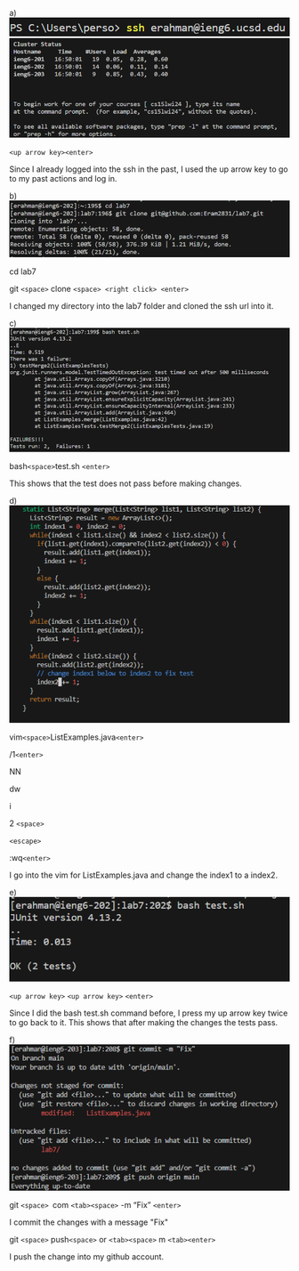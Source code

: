a) ![Image](vim1.png)
![Image](vim3.png)


`<up arrow key><enter>`

Since I already logged into the ssh in the past, I used the up arrow key to go to my past actions and log in. 


b) ![Image](vim2.png)


 cd <space> lab7<enter>

 
git `<space>` clone `<space> <right click> <enter>`


I changed my directory into the lab7 folder and cloned the ssh url into it.


c) ![Image](vim4.png)


bash`<space>`test.sh `<enter>`


This shows that the test does not pass before making changes. 


d) ![Image](vim5.png)


vim`<space>`ListExamples.java`<enter>`


/1`<enter>`


NN


dw


i


2 `<space>`


`<escape>`


:wq`<enter>`


I go into the vim for ListExamples.java and change the index1 to a index2. 
 


e) ![Image](vim6.png)


`<up arrow key>` `<up arrow key>` `<enter>`


Since I did the bash test.sh command before, I press my up arrow key twice to go back to it. This shows that after making the changes the tests pass. 

f) ![Image](vim7.png)


git `<space> `com `<tab><space>` -m “Fix” `<enter>`


I commit the changes with a message "Fix"


git `<space>` push`<space>` or `<tab><space>` m `<tab><enter>`


I push the change into my github account.
